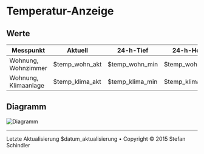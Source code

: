 # Temperatur-Anzeige
## Werte
Messpunkt | Aktuell | 24-h-Tief | 24-h-Hoch
--- | --- | --- | ---
Wohnung, Wohnzimmer | $temp_wohn_akt | $temp_wohn_min | $temp_wohn_max
Wohnung, Klimaanlage | $temp_klima_akt | $temp_klima_min | $temp_klima_max

## Diagramm
![Diagramm](plot.png)

---
    
Letzte Aktualisierung $datum_aktualisierung • Copyright © 2015 Stefan Schindler

